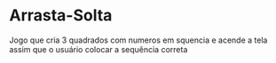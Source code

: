 # Arrasta-Solta
 Jogo que cria 3 quadrados com numeros em squencia e acende a tela assim que o usuário colocar a sequência correta
